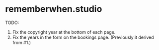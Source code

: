 # rememberwhen.studio

TODO:

1. Fix the copyright year at the bottom of each page.
2. Fix the years in the form on the bookings page. (Previously it derived from #1.)
